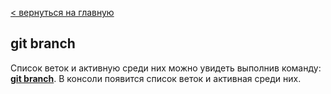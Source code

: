 [< вернуться на главную](readme.md)

## git branch

 Список веток и активную среди них можно увидеть выполнив команду: <u>**git branch**</u>. В консоли появится список веток и активная среди них.